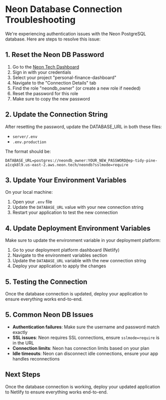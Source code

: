 # Neon Database Connection Troubleshooting

We're experiencing authentication issues with the Neon PostgreSQL database. Here are steps to resolve this issue:

## 1. Reset the Neon DB Password

1. Go to the [Neon Tech Dashboard](https://console.neon.tech/)
2. Sign in with your credentials
3. Select your project "personal-finance-dashboard" 
4. Navigate to the "Connection Details" tab
5. Find the role "neondb_owner" (or create a new role if needed)
6. Reset the password for this role
7. Make sure to copy the new password

## 2. Update the Connection String

After resetting the password, update the DATABASE_URL in both these files:
- `server/.env`
- `.env.production`

The format should be:
```
DATABASE_URL=postgres://neondb_owner:YOUR_NEW_PASSWORD@ep-tidy-pine-a1cqk8l9.us-east-2.aws.neon.tech/neondb?sslmode=require
```

## 3. Update Your Environment Variables

On your local machine:
1. Open your `.env` file
2. Update the `DATABASE_URL` value with your new connection string
3. Restart your application to test the new connection

## 4. Update Deployment Environment Variables

Make sure to update the environment variable in your deployment platform:
1. Go to your deployment platform dashboard (Netlify)
2. Navigate to the environment variables section
3. Update the `DATABASE_URL` variable with the new connection string
4. Deploy your application to apply the changes

## 5. Testing the Connection

Once the database connection is updated, deploy your application to ensure everything works end-to-end.

## 5. Common Neon DB Issues

- **Authentication failures**: Make sure the username and password match exactly
- **SSL issues**: Neon requires SSL connections, ensure `sslmode=require` is in the URL
- **Connection limits**: Neon has connection limits based on your plan
- **Idle timeouts**: Neon can disconnect idle connections, ensure your app handles reconnections

## Next Steps

Once the database connection is working, deploy your updated application to Netlify to ensure everything works end-to-end. 